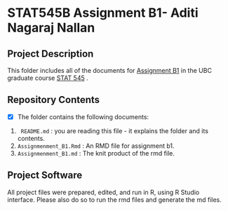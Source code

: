 # STAT545B Assignment B1- Aditi Nagaraj Nallan

## Project Description
This folder includes all of the documents for [Assignment B1](https://stat545.stat.ubc.ca/assignments/assignment-b1/) in the UBC graduate course [STAT 545](https://stat545.stat.ubc.ca/) . 

## Repository Contents 
- [x] The folder contains the following documents: 

1. ``` README.md``` : you are reading this file - it explains the folder and its contents. 
2. ```Assignmenment_B1.Rmd``` : An RMD file for assignment b1.
3. ```Assignmenment_B1.md``` : The knit product of the rmd file.

## Project Software 
All project files were prepared, edited, and run in R, using R Studio interface. Please also do so to run the rmd files and generate the md files. 
  
